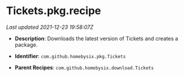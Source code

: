 # Tickets.pkg.recipe

_Last updated 2021-12-23 19:58:07Z_

- **Description**: Downloads the latest version of Tickets and creates a package.

- **Identifier**: `com.github.homebysix.pkg.Tickets`

- **Parent Recipes**: `com.github.homebysix.download.Tickets`